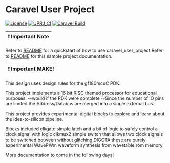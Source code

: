 # Caravel User Project

[![License](https://img.shields.io/badge/License-Apache%202.0-blue.svg)](https://opensource.org/licenses/Apache-2.0) [![UPRJ_CI](https://github.com/efabless/caravel_project_example/actions/workflows/user_project_ci.yml/badge.svg)](https://github.com/efabless/caravel_project_example/actions/workflows/user_project_ci.yml) [![Caravel Build](https://github.com/efabless/caravel_project_example/actions/workflows/caravel_build.yml/badge.svg)](https://github.com/efabless/caravel_project_example/actions/workflows/caravel_build.yml)

| :exclamation: Important Note            |
|-----------------------------------------|

Refer to [README](docs/source/index.rst#section-quickstart) for a quickstart of how to use caravel_user_project
Refer to [README](docs/source/index.rst) for this sample project documentation. 

| :exclamation: Important MAKE!           |
|-----------------------------------------|

This design uses design rules for the gf180mcuC PDK.

This project implements a 16 bit RISC themed processor for educational purposes. 
  --would if the PDK were complete
  --Since the number of IO pins are limited the Address/Databus are merged into a single external bus.

This project provides experimental digital blocks to explore and learn about the idea-to-silicon pipeline.

Blocks included
  clkgate
    simple latch and a bit of logic to safely control a clock signal with logic
  clkmux2
    simple switch that allows two clock signals to be switched between without glitching
  DIGOTA
    these are purely experimental
  WavePWm
    waveform synthesis from wavetable rom memory

More documentation to come in the following days!
